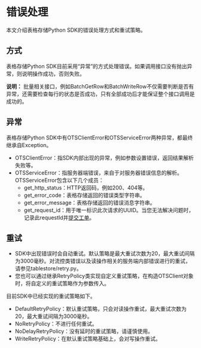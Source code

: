 # 错误处理

本文介绍表格存储Python SDK的错误处理方式和重试策略。

## 方式

表格存储Python SDK目前采用“异常”的方式处理错误。如果调用接口没有抛出异常，则说明操作成功，否则失败。

**说明：** 批量相关接口，例如BatchGetRow和BatchWriteRow不仅需要判断是否有异常，还需要检查每行的状态是否成功，只有全部成功后才能保证整个接口调用是成功的。

## 异常

表格存储Python SDK中有OTSClientError和OTSServiceError两种异常，都最终继承自Exception。

-   OTSClientError：指SDK内部出现的异常，例如参数设置错误，返回结果解析失败等。
-   OTSServiceError：指服务器端错误，来自于对服务器错误信息的解析。OTSServiceError包含以下几个成员：
    -   get\_http\_status：HTTP返回码，例如200、404等。
    -   get\_error\_code：表格存储返回的错误类型字符串。
    -   get\_error\_message：表格存储返回的错误消息字符串。
    -   get\_request\_id：用于唯一标识此次请求的UUID。当您无法解决问题时，记录此requestId并[提交工单](https://selfservice.console.aliyun.com/ticket/createIndex)。

## 重试

-   SDK中出现错误时会自动重试。默认策略是最大重试次数为20，最大重试间隔为3000毫秒。对流控类错误以及读操作相关的服务端内部错误进行的重试，请参见tablestore/retry.py。
-   您也可以通过继承RetryPolicy类实现自定义重试策略，在构造OTSClient对象时，将自定义的重试策略作为参数传入。

目前SDK中已经实现的重试策略如下。

-   DefaultRetryPolicy：默认重试策略，只会对读操作重试，最大重试次数为20，最大重试间隔为3000毫秒。
-   NoRetryPolicy：不进行任何重试。
-   NoDelayRetryPolicy：没有延时的重试策略，请谨慎使用。
-   WriteRetryPolicy：在默认重试策略基础上，会对写操作重试。

